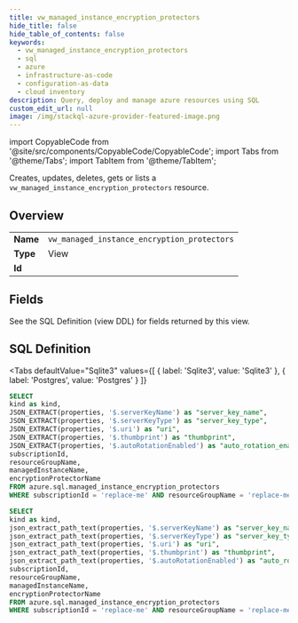 ```yaml
--- 
title: vw_managed_instance_encryption_protectors
hide_title: false
hide_table_of_contents: false
keywords:
  - vw_managed_instance_encryption_protectors
  - sql
  - azure
  - infrastructure-as-code
  - configuration-as-data
  - cloud inventory
description: Query, deploy and manage azure resources using SQL
custom_edit_url: null
image: /img/stackql-azure-provider-featured-image.png
---
```


import CopyableCode from '@site/src/components/CopyableCode/CopyableCode';
import Tabs from '@theme/Tabs';
import TabItem from '@theme/TabItem';

Creates, updates, deletes, gets or lists a <code>vw_managed_instance_encryption_protectors</code> resource.

## Overview
<table><tbody>
<tr><td><b>Name</b></td><td><code>vw_managed_instance_encryption_protectors</code></td></tr>
<tr><td><b>Type</b></td><td>View</td></tr>
<tr><td><b>Id</b></td><td><CopyableCode code="azure.sql.vw_managed_instance_encryption_protectors" /></td></tr>
</tbody></table>

## Fields

See the SQL Definition (view DDL) for fields returned by this view.

## SQL Definition

<Tabs
defaultValue="Sqlite3"
values={[
{ label: 'Sqlite3', value: 'Sqlite3' },
{ label: 'Postgres', value: 'Postgres' }
]}
>
<TabItem value="Sqlite3">

```sql
SELECT
kind as kind,
JSON_EXTRACT(properties, '$.serverKeyName') as "server_key_name",
JSON_EXTRACT(properties, '$.serverKeyType') as "server_key_type",
JSON_EXTRACT(properties, '$.uri') as "uri",
JSON_EXTRACT(properties, '$.thumbprint') as "thumbprint",
JSON_EXTRACT(properties, '$.autoRotationEnabled') as "auto_rotation_enabled",
subscriptionId,
resourceGroupName,
managedInstanceName,
encryptionProtectorName
FROM azure.sql.managed_instance_encryption_protectors
WHERE subscriptionId = 'replace-me' AND resourceGroupName = 'replace-me' AND managedInstanceName = 'replace-me' AND encryptionProtectorName = 'replace-me';
```

</TabItem>
<TabItem value="Postgres">

```sql
SELECT
kind as kind,
json_extract_path_text(properties, '$.serverKeyName') as "server_key_name",
json_extract_path_text(properties, '$.serverKeyType') as "server_key_type",
json_extract_path_text(properties, '$.uri') as "uri",
json_extract_path_text(properties, '$.thumbprint') as "thumbprint",
json_extract_path_text(properties, '$.autoRotationEnabled') as "auto_rotation_enabled",
subscriptionId,
resourceGroupName,
managedInstanceName,
encryptionProtectorName
FROM azure.sql.managed_instance_encryption_protectors
WHERE subscriptionId = 'replace-me' AND resourceGroupName = 'replace-me' AND managedInstanceName = 'replace-me' AND encryptionProtectorName = 'replace-me';
```

</TabItem>
</Tabs>
